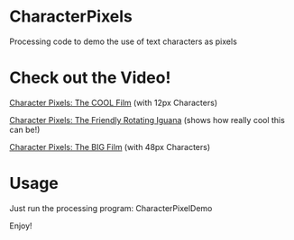 # CharacterPixels
Processing code to demo the use of text characters as pixels
# Check out the Video!
[Character Pixels: The COOL Film](https://youtu.be/D1C81xTckc4) (with 12px Characters)

[Character Pixels: The Friendly Rotating Iguana](https://youtu.be/krbMmw7lCLs) (shows how really cool this can be!)

[Character Pixels: The BIG Film](https://youtu.be/enDxRxBbZ-4) (with 48px Characters)


# Usage
Just run the processing program: CharacterPixelDemo

Enjoy!

